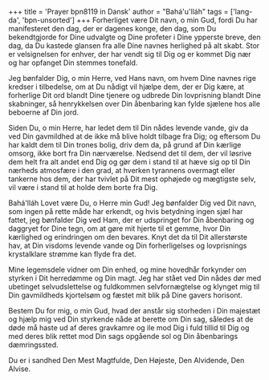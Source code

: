 +++
title = 'Prayer bpn8119 in Dansk'
author = "Bahá'u'lláh"
tags = ['lang-da', 'bpn-unsorted']
+++
Forherliget være Dit navn, o min Gud, fordi Du har manifesteret den dag, der er dagenes konge, den dag, som Du bekendtgjorde for Dine udvalgte og Dine profeter i Dine ypperste breve, den dag, da Du kastede glansen fra alle Dine navnes herlighed på alt skabt. Stor er velsignelsen for enhver, der har vendt sig til Dig og er kommet Dig nær og har opfanget Din stemmes tonefald.

Jeg bønfalder Dig, o min Herre, ved Hans navn, om hvem Dine navnes rige kredser i tilbedelse, om at Du nådigt vil hjælpe dem, der er Dig kære, at forherlige Dit ord blandt Dine tjenere og udbrede Din lovprisning blandt Dine skabninger, så henrykkelsen over Din åbenbaring kan fylde sjælene hos alle beboerne af Din jord.

Siden Du, o min Herre, har ledet dem til Din nådes levende vande, giv da ved Din gavmildhed at de ikke må blive holdt tilbage fra Dig; og eftersom Du har kaldt dem til Din trones bolig, driv dem da, på grund af Din kærlige omsorg, ikke bort fra Din nærværelse. Nedsend det til dem, der vil løsrive dem helt fra alt andet end Dig og gør dem i stand til at hæve sig op til Din nærheds atmosfære i den grad, at hverken tyrannens overmagt eller tankerne hos dem, der har tvivlet på Dit mest ophøjede og mægtigste selv, vil være i stand til at holde dem borte fra Dig.

Bahá'lláh Lovet være Du, o Herre min Gud! Jeg bønfalder Dig ved Dit navn, som ingen på rette måde har erkendt, og hvis betydning ingen sjæl har fattet, jeg bønfalder Dig ved Ham, der er udspringet for Din åbenbaring og daggryet for Dine tegn, om at gøre mit hjerte til et gemme, hvor Din kærlighed og erindringen om den bevares. Knyt det da til Dit allerstørste hav, at Din visdoms levende vande og Din forherligelses og lovprisnings krystalklare strømme kan flyde fra det.

Mine legemsdele vidner om Din enhed, og mine hovedhår forkynder om styrken i Dit herredømme og Din magt. Jeg har stået ved Din nådes dør med ubetinget selvudslettelse og fuldkommen selvfornægtelse og klynget mig til Din gavmildheds kjortelsøm og fæstet mit blik på Dine gavers horisont.

Bestem Du for mig, o min Gud, hvad der anstår sig storheden i Din majestæt og hjælp mig ved Din styrkende nåde at berette om Din sag, således at de døde må haste ud af deres gravkamre og ile mod Dig i fuld tillid til Dig og med deres blik rettet mod Din sags opgående sol og Din åbenbarings dæmringssted.

Du er i sandhed Den Mest Magtfulde, Den Højeste, Den Alvidende, Den Alvise.
